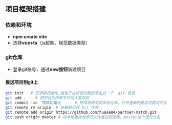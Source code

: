 ## 项目框架搭建

### 依赖和环境

* **npm create vite**
* 选择**vue+ts**（js超集，规范数据类型）

### git仓库

* 登录git账号，通过**new按钮**新建项目

#### 推送项目到git上

```sh
git init   # 把项目初始化,相当于在项目的跟目录生成一个 .git 目录
git add .    # 把项目的所有文件加入暂存区
git commit -am '项目初始化'     # 把项目提交到本地仓库，引号里面的是这次提交的注释，方便以后查看。
git remote rm origin  # 先删除远程 Git 仓库
git remote add origin https://github.com/huase84/partner-match.git
git push origin master # 将本地缓存仓库的文件推送到远程。master这个是分支名
```

